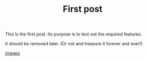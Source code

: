 ﻿---
layout: post
title: First post
categories:
  - Test
tags:
  - Test
---

This is the first post. Its purpose is to test out the required features. 

It should be removed later. (Or not and treasure it forever and ever!)

[images](/assets/img/IMG_20180509_184026.jpg)
